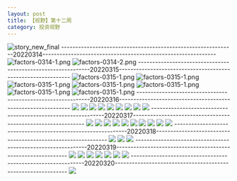 ```yaml
---
layout: post
title: 【视野】第十二周
category: 投资视野
---
```

![story_new_final](http://rbwl8nwm4.hd-bkt.clouddn.com/img/story_new_final_0322.png)
-------------------------------------------------------------20220314-------------------------------------------------------------
![factors-0314-1.png](http://rbwl8nwm4.hd-bkt.clouddn.com/img/factors-0314-1.png)
![factors-0314-2.png](http://rbwl8nwm4.hd-bkt.clouddn.com/img/factors-0314-2.png)
-------------------------------------------------------------20220315-------------------------------------------------------------
![factors-0315-1.png](http://rbwl8nwm4.hd-bkt.clouddn.com/img/factors-0315-1.png)
![factors-0315-1.png](http://rbwl8nwm4.hd-bkt.clouddn.com/img/factors-0315-2.png)
![factors-0315-1.png](http://rbwl8nwm4.hd-bkt.clouddn.com/img/factors-0315-3.png)
![factors-0315-1.png](http://rbwl8nwm4.hd-bkt.clouddn.com/img/factors-0315-4.png)
![factors-0315-1.png](http://rbwl8nwm4.hd-bkt.clouddn.com/img/factors-0315-5.PNG)
![factors-0315-1.png](http://rbwl8nwm4.hd-bkt.clouddn.com/img/factors-0315-6.PNG)
![factors-0315-1.png](http://rbwl8nwm4.hd-bkt.clouddn.com/img/factors-0315-7.png)
-------------------------------------------------------------20220316-------------------------------------------------------------
![](http://rbwl8nwm4.hd-bkt.clouddn.com/img/factors-0316-1.png)
![](http://rbwl8nwm4.hd-bkt.clouddn.com/img/factors-0316-2.png)
![](http://rbwl8nwm4.hd-bkt.clouddn.com/img/factors-0316-3.png)
![](http://rbwl8nwm4.hd-bkt.clouddn.com/img/factors-0316-4.png)
![](http://rbwl8nwm4.hd-bkt.clouddn.com/img/factors-0316-5.png)
![](http://rbwl8nwm4.hd-bkt.clouddn.com/img/factors-0316-6.png)
![](http://rbwl8nwm4.hd-bkt.clouddn.com/img/factors-0316-7.PNG)
![](http://rbwl8nwm4.hd-bkt.clouddn.com/img/factors-0316-8.PNG)
![](http://rbwl8nwm4.hd-bkt.clouddn.com/img/factors-0316-9.png)
-------------------------------------------------------------20220317-------------------------------------------------------------
![](http://rbwl8nwm4.hd-bkt.clouddn.com/img/factors-0317-1.png)
![](http://rbwl8nwm4.hd-bkt.clouddn.com/img/factors-0317-2.png)
![](http://rbwl8nwm4.hd-bkt.clouddn.com/img/factors-0317-3.png)
![](http://rbwl8nwm4.hd-bkt.clouddn.com/img/factors-0317-4.png)
![](http://rbwl8nwm4.hd-bkt.clouddn.com/img/factors-0317-6.png)
![](http://rbwl8nwm4.hd-bkt.clouddn.com/img/factors-0317-5.png)
![](http://rbwl8nwm4.hd-bkt.clouddn.com/img/factors-0317-7.png)
![](http://rbwl8nwm4.hd-bkt.clouddn.com/img/factors-0317-8.png)
![](http://rbwl8nwm4.hd-bkt.clouddn.com/img/factors-0317-9.png)
![](http://rbwl8nwm4.hd-bkt.clouddn.com/img/factors-0317-10.png)
-------------------------------------------------------------20220318-------------------------------------------------------------
![](http://rbwl8nwm4.hd-bkt.clouddn.com/img/factors-0318-new-2.png)
![](http://rbwl8nwm4.hd-bkt.clouddn.com/img/factors-0318-new-3.png)
![](http://rbwl8nwm4.hd-bkt.clouddn.com/img/factors-0318-new-1.png)
-------------------------------------------------------------20220319-------------------------------------------------------------
![](http://rbwl8nwm4.hd-bkt.clouddn.com/img/risk-0319-1.png)
![](http://rbwl8nwm4.hd-bkt.clouddn.com/img/risk-0319-2.png)
![](http://rbwl8nwm4.hd-bkt.clouddn.com/img/risk-0319-3.png)
![](http://rbwl8nwm4.hd-bkt.clouddn.com/img/risk-0319-4.png)
![](http://rbwl8nwm4.hd-bkt.clouddn.com/img/risk-0319-5.png)
![](http://rbwl8nwm4.hd-bkt.clouddn.com/img/risk-0319-6.png)
![](http://rbwl8nwm4.hd-bkt.clouddn.com/img/risk-0319-7.png)
-------------------------------------------------------------20220320-------------------------------------------------------------
![](http://rbwl8nwm4.hd-bkt.clouddn.com/img/factors-0320-1.png)



  




